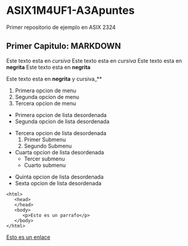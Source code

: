 # ASIX1M4UF1-A3Apuntes

Primer repositorio de ejemplo en ASIX 2324

## Primer Capitulo: MARKDOWN

Este texto esta en *cursiva*
Este texto esta en _cursiva_
Este texto esta en **negrita**
Este texto esta en __negrita__

Este texto esta en **__negrita__** y cursiva_**

1. Primera opcion de menu
2. Segunda opcion de menu
3. Tercera opcion de menu

* Primera opcion de lista desordenada
* Segunda opcion de lista desordenada
- Tercera opcion de lista desordenada
    1. Primer Submenu
    2. Segundo Submenu
- Cuarta opcion de lista desordenada
    * Tercer submenu
    * Cuarto submenu
+ Quinta opcion de lista desordenada
+ Sexta opcion de lista desordenada

```
<html>
   <head>
   </head>
   <body>
      <p>Esto es un parrafo</p>
   </body>
</html>
```
[Esto es un enlace](https://joan23.fje.edu "Enlace a la web del cole")


